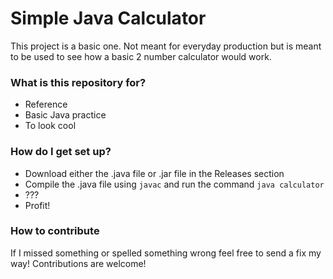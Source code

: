 # Simple Java Calculator #

This project is a basic one. Not meant for everyday production but is meant to be used to see how a basic 2 number calculator would work.
### What is this repository for? ###

* Reference
* Basic Java practice
* To look cool

### How do I get set up? ###

* Download either the .java file or .jar file in the Releases section
* Compile the .java file using ```javac``` and run the command ```java calculator```
* ???
* Profit!

### How to contribute ###

If I missed something or spelled something wrong feel free to send a fix my way! Contributions are welcome!
